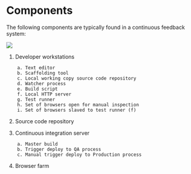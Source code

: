 # Components

The following components are typically found in a continuous feedback system:

<img src="https://docs.google.com/drawings/d/16WzUiSKC4s0E3E8jvCLGMQb30TRqx44Y8DPZzZnx2Us/pub?w=1170&amp;h=948">

1. Developer workstations 
```
    a. Text editor
    b. Scaffolding tool
    c. Local working copy source code repository
    d. Watcher process
    e. Build script
    f. Local HTTP server
    g. Test runner
    h. Set of browsers open for manual inspection
    i. Set of browsers slaved to test runner (f)
```

2. Source code repository

3. Continuous integration server
```
    a. Master build
    b. Trigger deploy to QA process
    c. Manual trigger deploy to Production process
```

4. Browser farm

